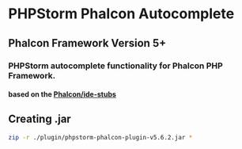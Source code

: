 # PHPStorm Phalcon Autocomplete
## Phalcon Framework Version 5+
### PHPStorm autocomplete functionality for Phalcon PHP Framework. 
#### based on the [Phalcon/ide-stubs](https://github.com/phalcon/ide-stubs)

## Creating .jar
```bash
zip -r ./plugin/phpstorm-phalcon-plugin-v5.6.2.jar *
```
